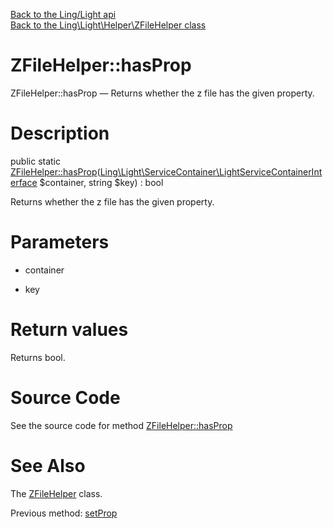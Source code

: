 [Back to the Ling/Light api](https://github.com/lingtalfi/Light/blob/master/doc/api/Ling/Light.md)<br>
[Back to the Ling\Light\Helper\ZFileHelper class](https://github.com/lingtalfi/Light/blob/master/doc/api/Ling/Light/Helper/ZFileHelper.md)


ZFileHelper::hasProp
================



ZFileHelper::hasProp — Returns whether the z file has the given property.




Description
================


public static [ZFileHelper::hasProp](https://github.com/lingtalfi/Light/blob/master/doc/api/Ling/Light/Helper/ZFileHelper/hasProp.md)([Ling\Light\ServiceContainer\LightServiceContainerInterface](https://github.com/lingtalfi/Light/blob/master/doc/api/Ling/Light/ServiceContainer/LightServiceContainerInterface.md) $container, string $key) : bool




Returns whether the z file has the given property.




Parameters
================


- container

    

- key

    


Return values
================

Returns bool.








Source Code
===========
See the source code for method [ZFileHelper::hasProp](https://github.com/lingtalfi/Light/blob/master/Helper/ZFileHelper.php#L48-L56)


See Also
================

The [ZFileHelper](https://github.com/lingtalfi/Light/blob/master/doc/api/Ling/Light/Helper/ZFileHelper.md) class.

Previous method: [setProp](https://github.com/lingtalfi/Light/blob/master/doc/api/Ling/Light/Helper/ZFileHelper/setProp.md)<br>

